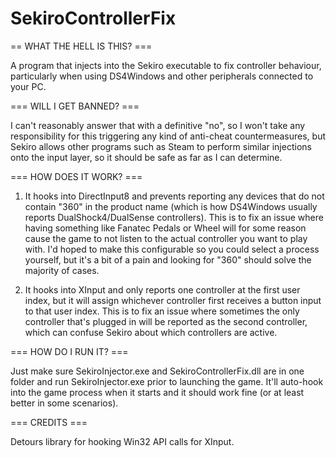 # SekiroControllerFix

== WHAT THE HELL IS THIS? ===

A program that injects into the Sekiro executable to fix controller behaviour, particularly when using DS4Windows and other peripherals connected to your PC.

=== WILL I GET BANNED? ===

I can't reasonably answer that with a definitive "no", so I won't take any responsibility for this triggering any kind of anti-cheat countermeasures, but Sekiro allows other programs such as Steam to perform similar injections onto the input layer, so it should be safe as far as I can determine.

=== HOW DOES IT WORK? ===

1. It hooks into DirectInput8 and prevents reporting any devices that do not contain "360" in the product name (which is how DS4Windows usually reports DualShock4/DualSense controllers). This is to fix an issue where having something like Fanatec Pedals or Wheel will for some reason cause the game to not listen to the actual controller you want to play with. I'd hoped to make this configurable so you could select a process yourself, but it's a bit of a pain and looking for "360" should solve the majority of cases.

2. It hooks into XInput and only reports one controller at the first user index, but it will assign whichever controller first receives a button input to that user index. This is to fix an issue where sometimes the only controller that's plugged in will be reported as the second controller, which can confuse Sekiro about which controllers are active.

=== HOW DO I RUN IT? ===

Just make sure SekiroInjector.exe and SekiroControllerFix.dll are in one folder and run SekiroInjector.exe prior to launching the game. It'll auto-hook into the game process when it starts and it should work fine (or at least better in some scenarios).

=== CREDITS ===

Detours library for hooking Win32 API calls for XInput.
